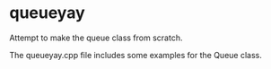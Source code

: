 # queueyay

Attempt to make the queue class from scratch.

The queueyay.cpp file includes some examples for the Queue class.
